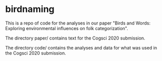# birdnaming
This is a repo of code for the analyses in our paper "Birds and Words: Exploring environmental influences on folk categorization". 

The directory paper/ contains text for the Cogsci 2020 submission.

The directory code/ contains the analyses and data for what was used in the Cogsci 2020 submission.

